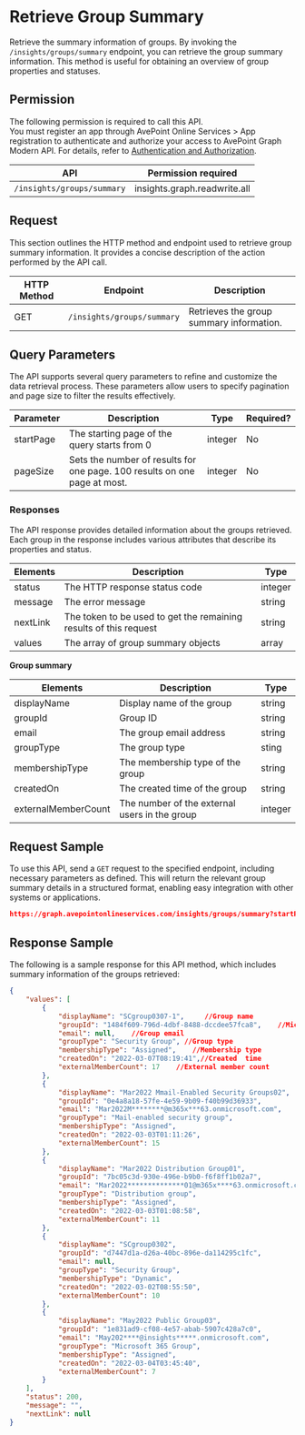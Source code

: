 # Retrieve Group Summary

Retrieve the summary information of groups. By invoking the `/insights/groups/summary` endpoint, you can retrieve the group summary information. This method is useful for obtaining an overview of group properties and statuses. 

## Permission 

The following permission is required to call this API.  
You must register an app through AvePoint Online Services > App registration to authenticate and authorize your access to AvePoint Graph Modern API. For details, refer to [Authentication and Authorization](https://learn.avepoint.com/docs/Use-AvePoint-Graph-Modern-API.html#authentication-and-authorization).

| API     | Permission required | 
|-------------------|---------------|
| `/insights/groups/summary` | insights.graph.readwrite.all  |

## Request 

This section outlines the HTTP method and endpoint used to retrieve group summary information. It provides a concise description of the action performed by the API call. 

| HTTP Method | Endpoint | Description |
| --- | --- | --- |
| GET | `/insights/groups/summary` | Retrieves the group summary information. |


## Query Parameters

The API supports several query parameters to refine and customize the data retrieval process. These parameters allow users to specify pagination and page size to filter the results effectively.


| Parameter | Description | Type    | Required? |
|-----------|-------------|---------|-----------|
| startPage | The starting page of the query starts from 0 | integer | No        |
| pageSize  | Sets the number of results for one page. 100 results on one page at most. | integer | No        |

### Responses

The API response provides detailed information about the groups retrieved. Each group in the response includes various attributes that describe its properties and status.

| Elements | Description                                      | Type    |
|----------|--------------------------------------------------|---------|
| status   | The HTTP response status code                    | integer |
| message  | The error message                             | string  |
| nextLink | The token to be used to get the remaining results of this request | string  |
| values   | The array of group summary objects               | array   |

**Group summary**

| Elements | Description                                      | Type    |
|----------|--------------------------------------------------|---------|
|displayName   |  Display name of the group | string|
|groupId| Group ID|string|
|email| The group email address |string |
|groupType| The group type|sting|
|membershipType| The membership type of the group|string|
|createdOn| The created time of the group|string|
|externalMemberCount|The number of the external users in the group|integer |


## Request Sample

To use this API, send a `GET` request to the specified endpoint, including necessary parameters as defined. This will return the relevant group summary details in a structured format, enabling easy integration with other systems or applications. 

```json
https://graph.avepointonlineservices.com/insights/groups/summary?startPage=1&pageSize=50
```

## Response Sample  

The following is a sample response for this API method, which includes summary information of the groups retrieved: 

```json
{
    "values": [
        {
            "displayName": "SCgroup0307-1",     //Group name
            "groupId": "1484f609-796d-4dbf-8488-dccdee57fca8",    //Microsoft Entra Group ID
            "email": null,    //Group email
            "groupType": "Security Group", //Group type
            "membershipType": "Assigned",    //Membership type
            "createdOn": "2022-03-07T08:19:41",//Created  time
            "externalMemberCount": 17    //External member count
        },
        {
            "displayName": "Mar2022 Mmail-Enabled Security Groups02",
            "groupId": "0e4a8a18-57fe-4e59-9b09-f40b99d36933",
            "email": "Mar2022M********@m365x***63.onmicrosoft.com",
            "groupType": "Mail-enabled security group",
            "membershipType": "Assigned",
            "createdOn": "2022-03-03T01:11:26",
            "externalMemberCount": 15
        },
        {
            "displayName": "Mar2022 Distribution Group01",
            "groupId": "7bc05c3d-930e-496e-b9b0-f6f8ff1b02a7",
            "email": "Mar2022**************01@m365x****63.onmicrosoft.com",
            "groupType": "Distribution group",
            "membershipType": "Assigned",
            "createdOn": "2022-03-03T01:08:58",
            "externalMemberCount": 11
        },
        {
            "displayName": "SCgroup0302",
            "groupId": "d7447d1a-d26a-40bc-896e-da114295c1fc",
            "email": null,
            "groupType": "Security Group",
            "membershipType": "Dynamic",
            "createdOn": "2022-03-02T08:55:50",
            "externalMemberCount": 10
        },
        {
            "displayName": "May2022 Public Group03",
            "groupId": "1e831ad9-cf08-4e57-abab-5907c428a7c0",
            "email": "May202****@insights*****.onmicrosoft.com",
            "groupType": "Microsoft 365 Group",
            "membershipType": "Assigned",
            "createdOn": "2022-03-04T03:45:40",
            "externalMemberCount": 7
        }
    ],
    "status": 200,
    "message": "",
    "nextLink": null
}
```
